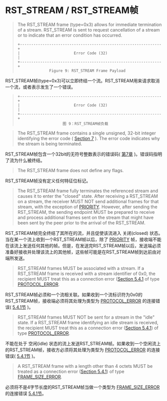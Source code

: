 # RST\_STREAM / RST_STREAM帧
> The RST\_STREAM frame (type=0x3) allows for immediate termination of a stream. RST\_STREAM is sent to request cancellation of a stream or to indicate that an error condition has occurred.
> 
> ```
> +---------------------------------------------------------------+
> |                        Error Code (32)                        |
> +---------------------------------------------------------------+
> 				Figure 9: RST_STREAM Frame Payload
> ```

RST\_STREAM帧(type=0x3)可以立即终结一个流。RST\_STREAM用来请求取消一个流，或者表示发生了一个错误。

> ```
> +---------------------------------------------------------------+
> |                        Error Code (32)                        |
> +---------------------------------------------------------------+
> 					  图 9：RST_STREAM帧负载
> ```

> The RST_STREAM frame contains a single unsigned, 32-bit integer identifying the error code ( [Section 7](https://httpwg.github.io/specs/rfc7540.html#ErrorCodes) ). The error code indicates why the stream is being terminated.

RST\_STREAM帧包含一个32bit的无符号整数表示的错误码( [第7章](https://httpwg.github.io/specs/rfc7540.html#ErrorCodes) )。错误码指明了流为什么被终结。


> The RST_STREAM frame does not define any flags.

RST_STREAM帧没有定义任何特征位标记。


> The RST\_STREAM frame fully terminates the referenced stream and causes it to enter the "closed" state. After receiving a RST\_STREAM on a stream, the receiver MUST NOT send additional frames for that stream, with the exception of [PRIORITY](https://httpwg.github.io/specs/rfc7540.html#PRIORITY). However, after sending the RST\_STREAM, the sending endpoint MUST be prepared to receive and process additional frames sent on the stream that might have been sent by the peer prior to the arrival of the RST_STREAM.

RST\_STREAM帧完全终结了其所在的流，并且促使该流进入 关闭(closed) 状态。当在某一个流上收到一个RST\_STREAM帧以后，除了 [PRIORITY](https://httpwg.github.io/specs/rfc7540.html#PRIORITY) 帧，接收端不能在该流上发送任何其他的帧。但是，在发送完RST\_STREAM帧以后，发送端必须准备好接收并处理该流上的其他帧，这些帧可能是在RST\_STREAM帧到达前由对端所发送。


> RST\_STREAM frames MUST be associated with a stream. If a RST\_STREAM frame is received with a stream identifier of 0x0, the recipient MUST treat this as a connection error ([Section 5.4.1](https://httpwg.github.io/specs/rfc7540.html#ConnectionErrorHandler) of type [PROTOCOL_ERROR](https://httpwg.github.io/specs/rfc7540.html#PROTOCOL_ERROR).

RST\_STREAM帧必须和一个流相关联。如果收到一个流标识符为0x0的RST\_STREAM帧，接收端必须将其处理为类型为 [PROTOCOL_ERROR](https://httpwg.github.io/specs/rfc7540.html#PROTOCOL_ERROR) 的连接错误( [5.4.1节](https://httpwg.github.io/specs/rfc7540.html#ConnectionErrorHandler) )。


> RST\_STREAM frames MUST NOT be sent for a stream in the "idle" state. If a RST\_STREAM frame identifying an idle stream is received, the recipient MUST treat this as a connection error ([Section 5.4.1](https://httpwg.github.io/specs/rfc7540.html#ConnectionErrorHandler)) of type [PROTOCOL_ERROR](https://httpwg.github.io/specs/rfc7540.html#PROTOCOL_ERROR).

不能在处于 空闲(idle) 状态的流上发送RST\_STREAM帧。如果收到一个空闲流上的RST\_STREAM帧，接收方必须将其处理为类型为 [PROTOCOL_ERROR](https://httpwg.github.io/specs/rfc7540.html#PROTOCOL_ERROR) 的连接错误( [5.4.1节](https://httpwg.github.io/specs/rfc7540.html#ConnectionErrorHandler) )。


> A RST\_STREAM frame with a length other than 4 octets MUST be treated as a connection error ([Section 5.4.1](https://httpwg.github.io/specs/rfc7540.html#ConnectionErrorHandler)) of type [FRAME\_SIZE_ERROR](https://httpwg.github.io/specs/rfc7540.html#FRAME_SIZE_ERROR).

必须将不是4字节长度的RST\_STREAM帧当做一个类型为 [FRAME\_SIZE\_ERROR](https://httpwg.github.io/specs/rfc7540.html#FRAME_SIZE_ERROR) 的连接错误 [5.4.1节](https://httpwg.github.io/specs/rfc7540.html#ConnectionErrorHandler)。